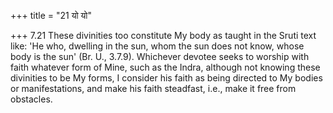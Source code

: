 +++
title = "21 यो यो"

+++
7.21 These divinities too constitute My body as taught in the Sruti text like: 'He who, dwelling in the sun, whom the sun does not know, whose body is the sun' (Br. U., 3.7.9). Whichever devotee seeks to worship with faith whatever form of Mine, such as the Indra, although not knowing these divinities to be My forms, I consider his faith as being directed to My bodies or manifestations, and make his faith steadfast,
i.e., make it free from obstacles.
